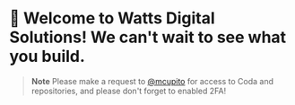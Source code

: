 # :rocket: Welcome to Watts Digital Solutions! We can't wait to see what you build.

   > **Note**
   > Please make a request to [@mcupito](https://github.com/mcupito) for access to Coda and repositories, and please don't forget to enabled 2FA!
